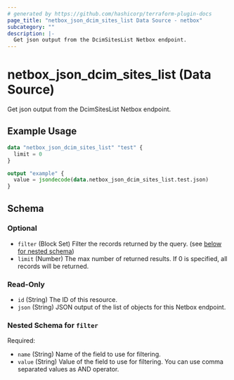 ```yaml
---
# generated by https://github.com/hashicorp/terraform-plugin-docs
page_title: "netbox_json_dcim_sites_list Data Source - netbox"
subcategory: ""
description: |-
  Get json output from the DcimSitesList Netbox endpoint.
---
```


# netbox_json_dcim_sites_list (Data Source)

Get json output from the DcimSitesList Netbox endpoint.

## Example Usage

```terraform
data "netbox_json_dcim_sites_list" "test" {
  limit = 0
}

output "example" {
  value = jsondecode(data.netbox_json_dcim_sites_list.test.json)
}
```

<!-- schema generated by tfplugindocs -->
## Schema

### Optional

- `filter` (Block Set) Filter the records returned by the query. (see [below for nested schema](#nestedblock--filter))
- `limit` (Number) The max number of returned results. If 0 is specified, all records will be returned.

### Read-Only

- `id` (String) The ID of this resource.
- `json` (String) JSON output of the list of objects for this Netbox endpoint.

<a id="nestedblock--filter"></a>
### Nested Schema for `filter`

Required:

- `name` (String) Name of the field to use for filtering.
- `value` (String) Value of the field to use for filtering. You can use comma separated values as AND operator.
